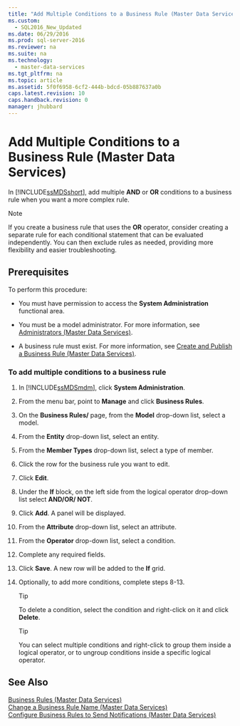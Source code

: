 ```yaml
---
title: "Add Multiple Conditions to a Business Rule (Master Data Services)"
ms.custom: 
  - SQL2016_New_Updated
ms.date: 06/29/2016
ms.prod: sql-server-2016
ms.reviewer: na
ms.suite: na
ms.technology: 
  - master-data-services
ms.tgt_pltfrm: na
ms.topic: article
ms.assetid: 5f0f6958-6cf2-444b-bdcd-05b887637a0b
caps.latest.revision: 10
caps.handback.revision: 0
manager: jhubbard
---
```

# Add Multiple Conditions to a Business Rule (Master Data Services)
In [!INCLUDE[ssMDSshort](../../Topics/TopicNameContainA/tokens/ssMDSshort_md.md)], add multiple **AND** or **OR** conditions to a business rule when you want a more complex rule.  
  
> [!NOTE]  
>  If you create a business rule that uses the **OR** operator, consider creating a separate rule for each conditional statement that can be evaluated independently. You can then exclude rules as needed, providing more flexibility and easier troubleshooting.  
  
## Prerequisites  
 To perform this procedure:  
  
-   You must have permission to access the **System Administration** functional area.  
  
-   You must be a model administrator. For more information, see [Administrators (Master Data Services)](../../Topics/TopicNameNotContainA/Administrators--Master-Data-Services-.md).  
  
-   A business rule must exist. For more information, see [Create and Publish a Business Rule (Master Data Services)](../../Topics/TopicNameContainA/Create-and-Publish-a-Business-Rule--Master-Data-Services-.md).  
  
### To add multiple conditions to a business rule  
  
1.  In [!INCLUDE[ssMDSmdm](../../Topics/TopicNameContainA/tokens/ssMDSmdm_md.md)], click **System Administration**.  
  
2.  From the menu bar, point to **Manage** and click **Business Rules**.  
  
3.  On the **Business Rules/** page, from the **Model** drop-down list, select a model.  
  
4.  From the **Entity** drop-down list, select an entity.  
  
5.  From the **Member Types** drop-down list, select a type of member.  
  
6.  Click the row for the business rule you want to edit.  
  
7.  Click **Edit**.  
  
8.  Under the **If** block, on the left side from the logical operator drop-down list select **AND/OR/ NOT**.  
  
9. Click **Add**. A panel will be displayed.  
  
10. From the **Attribute** drop-down list, select an attribute.  
  
11. From the **Operator** drop-down list, select a condition.  
  
12. Complete any required fields.  
  
13. Click **Save**. A new row will be added to the **If** grid.  
  
14. Optionally, to add more conditions, complete steps 8-13.  
  
    > [!TIP]  
    >  To delete a condition, select the condition and right-click on it and click **Delete**.  
  
    > [!TIP]  
    >  You can select multiple conditions and right-click to group them inside a logical operator, or to ungroup conditions inside a specific logical operator.  
  
## See Also  
 [Business Rules (Master Data Services)](../../Topics/TopicNameNotContainA/Business-Rules--Master-Data-Services-.md)   
 [Change a Business Rule Name (Master Data Services)](../../Topics/TopicNameContainA/Change-a-Business-Rule-Name--Master-Data-Services-.md)   
 [Configure Business Rules to Send Notifications (Master Data Services)](../../Topics/TopicNameNotContainA/Configure-Business-Rules-to-Send-Notifications--Master-Data-Services-.md)